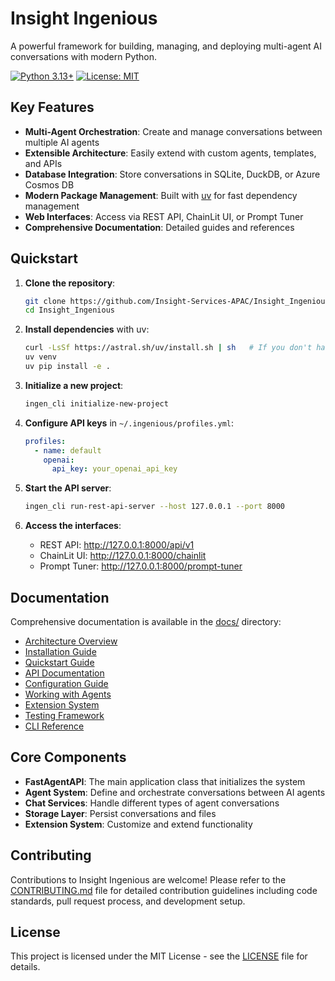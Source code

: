 # Insight Ingenious

A powerful framework for building, managing, and deploying multi-agent AI conversations with modern Python.

[![Python 3.13+](https://img.shields.io/badge/python-3.13+-blue.svg)](https://www.python.org/downloads/release/python-3130/)
[![License: MIT](https://img.shields.io/badge/License-MIT-yellow.svg)](https://opensource.org/licenses/MIT)

## Key Features

- **Multi-Agent Orchestration**: Create and manage conversations between multiple AI agents
- **Extensible Architecture**: Easily extend with custom agents, templates, and APIs
- **Database Integration**: Store conversations in SQLite, DuckDB, or Azure Cosmos DB
- **Modern Package Management**: Built with [uv](https://docs.astral.sh/uv/) for fast dependency management
- **Web Interfaces**: Access via REST API, ChainLit UI, or Prompt Tuner
- **Comprehensive Documentation**: Detailed guides and references

## Quickstart

1. **Clone the repository**:
   ```bash
   git clone https://github.com/Insight-Services-APAC/Insight_Ingenious.git
   cd Insight_Ingenious
   ```

2. **Install dependencies** with uv:
   ```bash
   curl -LsSf https://astral.sh/uv/install.sh | sh   # If you don't have uv installed
   uv venv
   uv pip install -e .
   ```

3. **Initialize a new project**:
   ```bash
   ingen_cli initialize-new-project
   ```

4. **Configure API keys** in `~/.ingenious/profiles.yml`:
   ```yaml
   profiles:
     - name: default
       openai:
         api_key: your_openai_api_key
   ```

5. **Start the API server**:
   ```bash
   ingen_cli run-rest-api-server --host 127.0.0.1 --port 8000
   ```

6. **Access the interfaces**:
   - REST API: http://127.0.0.1:8000/api/v1
   - ChainLit UI: http://127.0.0.1:8000/chainlit
   - Prompt Tuner: http://127.0.0.1:8000/prompt-tuner

## Documentation

Comprehensive documentation is available in the [docs/](docs/) directory:

- [Architecture Overview](docs/architecture.md)
- [Installation Guide](docs/installation.md)
- [Quickstart Guide](docs/quickstart.md)
- [API Documentation](docs/api.md)
- [Configuration Guide](docs/configuration.md)
- [Working with Agents](docs/agents.md)
- [Extension System](docs/extensions.md)
- [Testing Framework](docs/testing.md)
- [CLI Reference](docs/cli.md)

## Core Components

- **FastAgentAPI**: The main application class that initializes the system
- **Agent System**: Define and orchestrate conversations between AI agents
- **Chat Services**: Handle different types of agent conversations
- **Storage Layer**: Persist conversations and files
- **Extension System**: Customize and extend functionality

## Contributing

Contributions to Insight Ingenious are welcome! Please refer to the [CONTRIBUTING.md](./CONTRIBUTING.md) file for detailed contribution guidelines including code standards, pull request process, and development setup.

## License

This project is licensed under the MIT License - see the [LICENSE](LICENSE) file for details.
